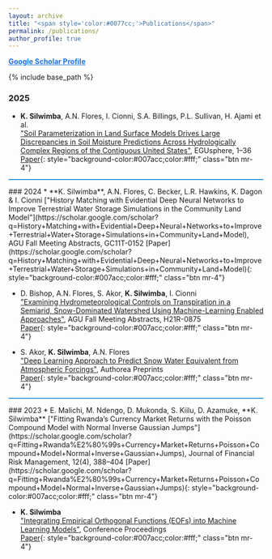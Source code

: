 ```yaml
---
layout: archive
title: "<span style='color:#0077cc;'>Publications</span>"
permalink: /publications/
author_profile: true
---
```


<!-- {% if author.googlescholar %}
  You can also find my articles on <u><a href="{{author.googlescholar}}">my Google Scholar profile</a>.</u>
{% endif %} -->
<a href="https://scholar.google.com/citations?user=UluXFnQAAAAJ&hl=en" style="color:#1a73e8; font-weight:bold;">Google Scholar Profile</a>



{% include base_path %}

### 2025
* **K. Silwimba**, A.N. Flores, I. Cionni, S.A. Billings, P.L. Sullivan, H. Ajami et al.  
["Soil Parameterization in Land Surface Models Drives Large Discrepancies in Soil Moisture Predictions Across Hydrologically Complex Regions of the Contiguous United States"](https://scholar.google.com/scholar?q=Soil+Parameterization+in+Land+Surface+Models+Drives+Large+Discrepancies+in+Soil+Moisture+Predictions), EGUsphere, 1–36  
[Paper](https://scholar.google.com/scholar?q=Soil+Parameterization+in+Land+Surface+Models+Drives+Large+Discrepancies+in+Soil+Moisture+Predictions){: style="background-color:#007acc;color:#fff;" class="btn mr-4"}
<hr style="border:0; height:2px; background:#3498db;">
### 2024
* **K. Silwimba**, A.N. Flores, C. Becker, L.R. Hawkins, K. Dagon & I. Cionni  
["History Matching with Evidential Deep Neural Networks to Improve Terrestrial Water Storage Simulations in the Community Land Model"](https://scholar.google.com/scholar?q=History+Matching+with+Evidential+Deep+Neural+Networks+to+Improve+Terrestrial+Water+Storage+Simulations+in+Community+Land+Model), AGU Fall Meeting Abstracts, GC11T-0152  
[Paper](https://scholar.google.com/scholar?q=History+Matching+with+Evidential+Deep+Neural+Networks+to+Improve+Terrestrial+Water+Storage+Simulations+in+Community+Land+Model){: style="background-color:#007acc;color:#fff;" class="btn mr-4"}

* D. Bishop, A.N. Flores, S. Akor, **K. Silwimba**, I. Cionni  
["Examining Hydrometeorological Controls on Transpiration in a Semiarid, Snow-Dominated Watershed Using Machine-Learning Enabled Approaches"](https://scholar.google.com/scholar?q=Examining+Hydrometeorological+Controls+on+Transpiration+in+a+Semiarid,+Snow-dominated+Watershed+Using+Machine-learning+Enabled+Approaches), AGU Fall Meeting Abstracts, H21R-0875  
[Paper](https://scholar.google.com/scholar?q=Examining+Hydrometeorological+Controls+on+Transpiration+in+a+Semiarid,+Snow-dominated+Watershed+Using+Machine-learning+Enabled+Approaches){: style="background-color:#007acc;color:#fff;" class="btn mr-4"}

* S. Akor, **K. Silwimba**, A.N. Flores  
["Deep Learning Approach to Predict Snow Water Equivalent from Atmospheric Forcings"](https://scholar.google.com/scholar?q=Deep+Learning+Approach+to+Predict+Snow+Water+Equivalent+from+Atmospheric+Forcings), Authorea Preprints  
[Paper](https://scholar.google.com/scholar?q=Deep+Learning+Approach+to+Predict+Snow+Water+Equivalent+from+Atmospheric+Forcings){: style="background-color:#007acc;color:#fff;" class="btn mr-4"}
<hr style="border:0; height:2px; background:#3498db;">
### 2023
* E. Malichi, M. Ndengo, D. Mukonda, S. Kiilu, D. Azamuke, **K. Silwimba**  
["Fitting Rwanda’s Currency Market Returns with the Poisson Compound Model with Normal Inverse Gaussian Jumps"](https://scholar.google.com/scholar?q=Fitting+Rwanda%E2%80%99s+Currency+Market+Returns+Poisson+Compound+Model+Normal+Inverse+Gaussian+Jumps), Journal of Financial Risk Management, 12(4), 388–404  
[Paper](https://scholar.google.com/scholar?q=Fitting+Rwanda%E2%80%99s+Currency+Market+Returns+Poisson+Compound+Model+Normal+Inverse+Gaussian+Jumps){: style="background-color:#007acc;color:#fff;" class="btn mr-4"}

* **K. Silwimba**  
["Integrating Empirical Orthogonal Functions (EOFs) into Machine Learning Models"](https://scholar.google.com/scholar?q=Integrating+Empirical+Orthogonal+Functions+into+Machine+Learning+Models), Conference Proceedings  
[Paper](https://scholar.google.com/scholar?q=Integrating+Empirical+Orthogonal+Functions+into+Machine+Learning+Models){: style="background-color:#007acc;color:#fff;" class="btn mr-4"}

